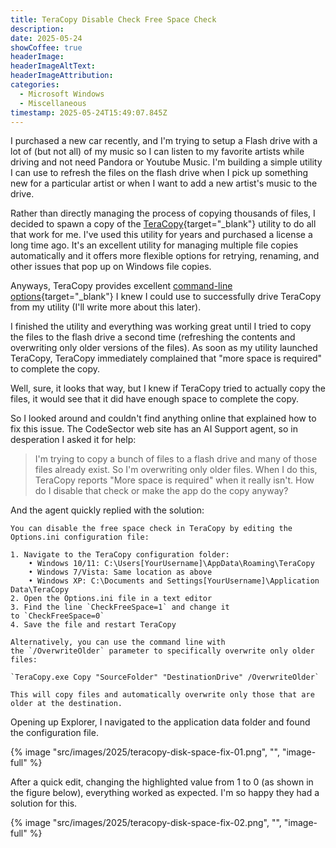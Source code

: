 ```yaml
---
title: TeraCopy Disable Check Free Space Check
description: 
date: 2025-05-24
showCoffee: true
headerImage: 
headerImageAltText: 
headerImageAttribution: 
categories:
  - Microsoft Windows
  - Miscellaneous
timestamp: 2025-05-24T15:49:07.845Z
---
```


I purchased a new car recently, and I'm trying to setup a Flash drive with a lot of (but not all) of my music so I can listen to my favorite artists while driving and not need Pandora or Youtube Music. I'm building a simple utility I can use to refresh the files on the flash drive when I pick up something new for a particular artist or when I want to add a new artist's music to the drive. 

Rather than directly managing the process of copying thousands of files, I decided to spawn a copy of the [TeraCopy](https://www.codesector.com/teracopy){target="_blank"} utility to do all that work for me. I've used this utility for years and purchased a license a long time ago. It's an excellent utility for managing multiple file copies automatically and it offers more flexible options for retrying, renaming, and other issues that pop up on Windows file copies.

Anyways, TeraCopy provides excellent [command-line options](https://support.codesector.com/en/articles/8789945-teracopy-command-line){target="_blank"} I knew I could use to successfully drive TeraCopy from my utility (I'll write more about this later).

I finished the utility and everything was working great until I tried to copy the files to the flash drive a second time (refreshing the contents and overwriting only older versions of the files). As soon as my utility launched TeraCopy, TeraCopy immediately complained that "more space is required" to complete the copy. 

Well, sure, it looks that way, but I knew if TeraCopy tried to actually copy the files, it would see that it did have enough space to complete the copy.

So I looked around and couldn't find anything online that explained how to fix this issue. The CodeSector web site has an AI Support agent, so in desperation I asked it for help:

> I'm trying to copy a bunch of files to a flash drive and many of those files already exist. So I'm overwriting only older files. When I do this, TeraCopy reports "More space is required" when it really isn't. How do I disable that check or make the app do the copy anyway?

And the agent quickly replied with the solution:

``` text
You can disable the free space check in TeraCopy by editing the Options.ini configuration file:

1. Navigate to the TeraCopy configuration folder:  
    • Windows 10/11: C:\Users[YourUsername]\AppData\Roaming\TeraCopy  
    • Windows 7/Vista: Same location as above  
    • Windows XP: C:\Documents and Settings[YourUsername]\Application Data\TeraCopy
2. Open the Options.ini file in a text editor
3. Find the line `CheckFreeSpace=1` and change it to `CheckFreeSpace=0`
4. Save the file and restart TeraCopy

Alternatively, you can use the command line with the `/OverwriteOlder` parameter to specifically overwrite only older files:

`TeraCopy.exe Copy "SourceFolder" "DestinationDrive" /OverwriteOlder`

This will copy files and automatically overwrite only those that are older at the destination.
```

Opening up Explorer, I navigated to the application data folder and found the configuration file. 

{% image "src/images/2025/teracopy-disk-space-fix-01.png", "", "image-full" %}

After a quick edit, changing the highlighted value from 1 to 0 (as shown in the figure below), everything worked as expected. I'm so happy they had a solution for this.

{% image "src/images/2025/teracopy-disk-space-fix-02.png", "", "image-full" %}
